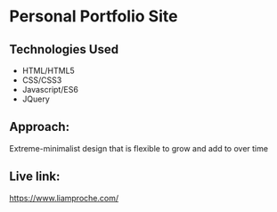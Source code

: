 <h1>Personal Portfolio Site</h1>

<h2>Technologies Used</h2>
<ul>
    <li>HTML/HTML5</li>
    <li>CSS/CSS3</li>
    <li>Javascript/ES6</li>
    <li>JQuery</li>
</ul>

<h2>Approach:</h2>
<p>Extreme-minimalist design that is flexible to grow and add to over time</p>

<h2>Live link:</h2>
<a href="https://www.liamproche.com/">https://www.liamproche.com/</a>


